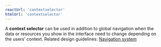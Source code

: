 ```yaml
---
reactUrl: 'contextselector'
htmlUrl: 'contextselector'
---
```

A **context selector** can be used in addition to global navigation when the data or resources you show in the interface need to change depending on the users’ context. Related design guidelines: [Navigation system](/design-guidelines/usage-and-behavior/navigation-system)

